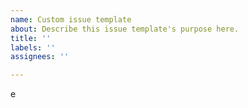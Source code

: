 ```yaml
---
name: Custom issue template
about: Describe this issue template's purpose here.
title: ''
labels: ''
assignees: ''

---
```


e
